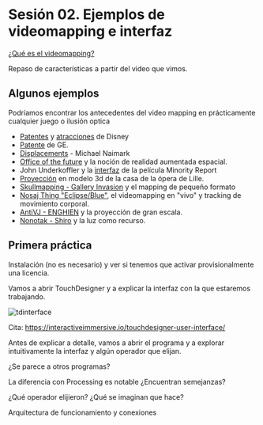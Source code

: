 # Sesión 02. Ejemplos de videomapping e interfaz 

[¿Qué es el videomapping?](https://www.youtube.com/watch?v=E-I7Q5HEZQs) 

Repaso de características a partir del video que vimos.

## Algunos ejemplos 


Podríamos encontrar los antecedentes del video mapping en prácticamente cualquier juego o ilusión optica 

- [Patentes](https://patents.google.com/patent/US5325473) y [atracciones](https://youtu.be/s61R31LNI5s?si=QLJfmr3Mt0PGSZO0&t=234) de Disney
- [Patente](https://patents.google.com/patent/US5687305) de GE.
- [Displacements](https://www.youtube.com/watch?v=bMDr_CFFgWE) - Michael Naimark
- [Office of the future](https://promapcentral.wpengine.com/wp-content/uploads/2012/12/office.jpg) y la noción de realidad aumentada espacial. 
- John Underkoffler y la [interfaz](https://www.youtube.com/watch?v=33Raqx9sFbo) de la película Minority Report
- [Proyección](https://www.youtube.com/watch?v=5y02p_JcJ2s) en modelo 3d de la casa de la ópera de Lille.
- [Skullmapping - Gallery Invasion](https://www.youtube.com/watch?v=APpw6ZKIQ3I) y el mapping de pequeño formato
- [Nosaj Thing "Eclipse/Blue"](https://www.youtube.com/watch?v=_woNBiIyOKI), el videomapping en "vivo" y tracking de movimiento corporal. 
- [AntiVJ - ENGHIEN](https://www.youtube.com/watch?v=EhTOWwAZxK0) y la proyección de gran escala.
- [Nonotak - Shiro](https://www.youtube.com/watch?v=TvdC4_yzgUU) y la luz como recurso. 

## Primera práctica

Instalación (no es necesario) y ver si tenemos que activar provisionalmente una licencia. 

Vamos a abrir TouchDesigner y a explicar la interfaz con la que estaremos trabajando.

![tdinterface](https://interactiveimmersive.io/wp-content/uploads/2023/10/CleanShot-2023-10-22-at-14.35.54@2x.jpg)

Cita: https://interactiveimmersive.io/touchdesigner-user-interface/

Antes de explicar a detalle, vamos a abrir el programa y a explorar intuitivamente la interfaz y algún operador que elijan. 

¿Se parece a otros programas? 

La diferencia con Processing es notable ¿Encuentran semejanzas?

¿Qué operador elijieron? ¿Qué se imaginan que hace?

Arquitectura de funcionamiento y conexiones 




